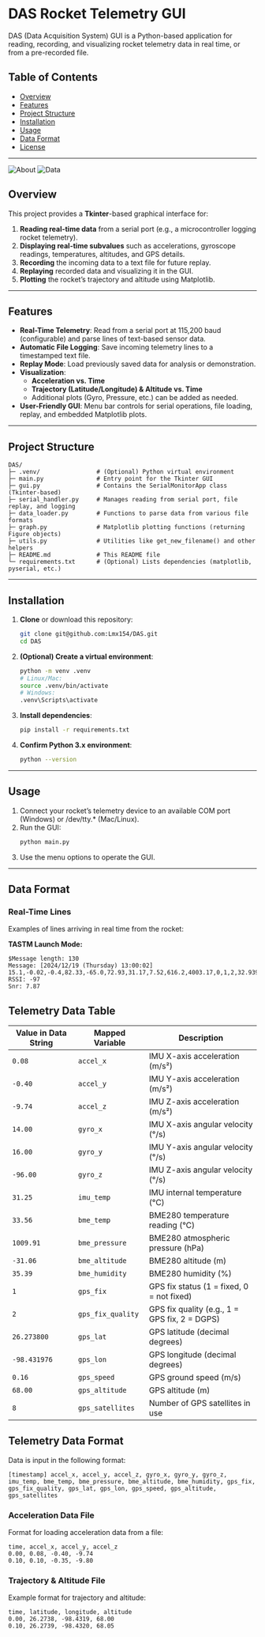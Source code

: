 
# DAS Rocket Telemetry GUI

DAS (Data Acquisition System) GUI is a Python-based application for reading, recording, and visualizing rocket telemetry data in real time, or from a pre-recorded file.

## Table of Contents

- [Overview](#overview)  
- [Features](#features)  
- [Project Structure](#project-structure)  
- [Installation](#installation)  
- [Usage](#usage)  
- [Data Format](#data-format)  
- [License](#license)

---

![About](./repo/image0.png)     ![Data](./repo/image.png)


## Overview

This project provides a **Tkinter**-based graphical interface for:

1. **Reading real-time data** from a serial port (e.g., a microcontroller logging rocket telemetry).
2. **Displaying real-time subvalues** such as accelerations, gyroscope readings, temperatures, altitudes, and GPS details.
3. **Recording** the incoming data to a text file for future replay.
4. **Replaying** recorded data and visualizing it in the GUI.
5. **Plotting** the rocket’s trajectory and altitude using Matplotlib.

---

## Features

- **Real-Time Telemetry**: Read from a serial port at 115,200 baud (configurable) and parse lines of text-based sensor data.  
- **Automatic File Logging**: Save incoming telemetry lines to a timestamped text file.  
- **Replay Mode**: Load previously saved data for analysis or demonstration.  
- **Visualization**:
  - **Acceleration vs. Time**  
  - **Trajectory (Latitude/Longitude) & Altitude vs. Time**  
  - Additional plots (Gyro, Pressure, etc.) can be added as needed.
- **User-Friendly GUI**: Menu bar controls for serial operations, file loading, replay, and embedded Matplotlib plots.

---

## Project Structure

```
DAS/  
├─ .venv/                # (Optional) Python virtual environment  
├─ main.py               # Entry point for the Tkinter GUI  
├─ gui.py                # Contains the SerialMonitorApp class (Tkinter-based)  
├─ serial_handler.py     # Manages reading from serial port, file replay, and logging  
├─ data_loader.py        # Functions to parse data from various file formats  
├─ graph.py              # Matplotlib plotting functions (returning Figure objects)  
├─ utils.py              # Utilities like get_new_filename() and other helpers  
├─ README.md             # This README file  
└─ requirements.txt      # (Optional) Lists dependencies (matplotlib, pyserial, etc.)
```

---

## Installation

1. **Clone** or download this repository:
   ```bash
   git clone git@github.com:Lmx154/DAS.git
   cd DAS
   ```

2. **(Optional) Create a virtual environment**:
   ```bash
   python -m venv .venv
   # Linux/Mac:
   source .venv/bin/activate  
   # Windows:
   .venv\Scripts\activate
   ```

3. **Install dependencies**:
   ```bash
   pip install -r requirements.txt
   ```

4. **Confirm Python 3.x environment**:
   ```bash
   python --version
   ```

---

## Usage

1. Connect your rocket’s telemetry device to an available COM port (Windows) or /dev/tty.* (Mac/Linux).
2. Run the GUI:
   ```bash
   python main.py
   ```
3. Use the menu options to operate the GUI.

---

## Data Format

### Real-Time Lines

Examples of lines arriving in real time from the rocket:

**TASTM Launch Mode:**
```
$Message length: 130
Message: [2024/12/19 (Thursday) 13:00:02] 15.1,-0.02,-0.4,82.33,-65.0,72.93,31.17,7.52,616.2,4003.17,0,1,2,32.9394,-106.922,82.16,4227.45,8
RSSI: -97
Snr: 7.87
```

## Telemetry Data Table

| Value in Data String | Mapped Variable   | Description                                   |
|----------------------|-------------------|-----------------------------------------------|
| `0.08`               | `accel_x`         | IMU X-axis acceleration (m/s²)                |
| `-0.40`              | `accel_y`         | IMU Y-axis acceleration (m/s²)                |
| `-9.74`              | `accel_z`         | IMU Z-axis acceleration (m/s²)                |
| `14.00`              | `gyro_x`          | IMU X-axis angular velocity (°/s)             |
| `16.00`              | `gyro_y`          | IMU Y-axis angular velocity (°/s)             |
| `-96.00`             | `gyro_z`          | IMU Z-axis angular velocity (°/s)             |
| `31.25`              | `imu_temp`        | IMU internal temperature (°C)                 |
| `33.56`              | `bme_temp`        | BME280 temperature reading (°C)               |
| `1009.91`            | `bme_pressure`    | BME280 atmospheric pressure (hPa)             |
| `-31.06`             | `bme_altitude`    | BME280 altitude (m)                           |
| `35.39`              | `bme_humidity`    | BME280 humidity (%)                           |
| `1`                  | `gps_fix`         | GPS fix status (1 = fixed, 0 = not fixed)      |
| `2`                  | `gps_fix_quality` | GPS fix quality (e.g., 1 = GPS fix, 2 = DGPS) |
| `26.273800`          | `gps_lat`         | GPS latitude (decimal degrees)                 |
| `-98.431976`         | `gps_lon`         | GPS longitude (decimal degrees)                |
| `0.16`               | `gps_speed`       | GPS ground speed (m/s)                        |
| `68.00`              | `gps_altitude`    | GPS altitude (m)                              |
| `8`                  | `gps_satellites`  | Number of GPS satellites in use               |

## Telemetry Data Format

Data is input in the following format:

```
[timestamp] accel_x, accel_y, accel_z, gyro_x, gyro_y, gyro_z, imu_temp, bme_temp, bme_pressure, bme_altitude, bme_humidity, gps_fix, gps_fix_quality, gps_lat, gps_lon, gps_speed, gps_altitude, gps_satellites
```

### Acceleration Data File

Format for loading acceleration data from a file:
```
time, accel_x, accel_y, accel_z
0.00, 0.08, -0.40, -9.74
0.10, 0.10, -0.35, -9.80
```

### Trajectory & Altitude File

Example format for trajectory and altitude:
```
time, latitude, longitude, altitude
0.00, 26.2738, -98.4319, 68.00
0.10, 26.2739, -98.4320, 68.05
```
